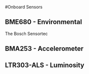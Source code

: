 #Onboard Sensors 

## BME680 - Environmental

The Bosch Sensortec

## BMA253 - Accelerometer

## LTR303-ALS - Luminosity
